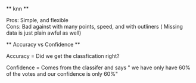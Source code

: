 ** knn **

Pros: Simple, and flexible  
Cons: Bad against with many points, speed, and with outliners ( Missing data is just plain awful as well)

** Accuracy vs Confidence **

Accuracy = Did we get the classfication right?

Confidence = Comes from the classifer and says " we have only have 60% of the votes and our confidence is only 60%"
